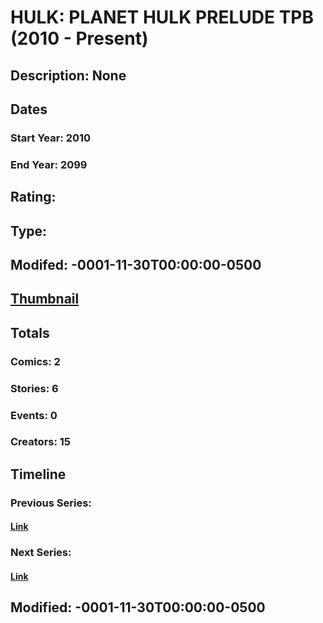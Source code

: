 # HULK: PLANET HULK PRELUDE TPB (2010 - Present)
## Description: None
## Dates
### Start Year: 2010
### End Year: 2099
## Rating: 
## Type: 
## Modifed: -0001-11-30T00:00:00-0500
## [Thumbnail](http://i.annihil.us/u/prod/marvel/i/mg/f/b0/4bc5ed37e8a9b.jpg)
## Totals
### Comics: 2
### Stories: 6
### Events: 0
### Creators: 15
## Timeline
### Previous Series: 
#### [Link]()
### Next Series: 
#### [Link]()
## Modified: -0001-11-30T00:00:00-0500